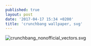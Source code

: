 ```yaml
---
published: true
layout: post
date: '2017-04-17 15:34 +0200'
title: 'crunchbang wallpaper, svg'
---
```

![crunchbang_nonofficial_vectors.svg]({{site.baseurl}}/media/crunchbang_nonofficial_vectors.svg)

